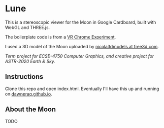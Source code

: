 # Lune

This is a stereoscopic viewer for the Moon in Google Cardboard, built with WebGL and THREE.js.

The boilerplate code is from a [VR Chrome Experiment](https://vr.chromeexperiments.com/).

I used a 3D model of the Moon uploaded by [nicola3dmodels at free3d.com](https://free3d.com/3d-model/moon-17150.html).

*Term project for ECSE-4750 Computer Graphics, and creative project for ASTR-2020 Earth & Sky.*

## Instructions

Clone this repo and open index.html. Eventually I'll have this up and running on [dawneraq.github.io](https://dawneraq.github.io).

## About the Moon

TODO
